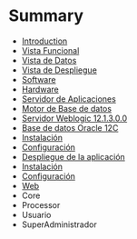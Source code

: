 # Summary

* [Introduction](README.md)
* [Vista Funcional](chapters/arquitectura/funcional/funcional.md)
* [Vista de Datos](chapters/arquitectura/datos/datos.md)
* [Vista de Despliegue](chapters/arquitectura/despliegue/despliegue.md)
* [Software](chapters/requerimientos/software/software.md)
* [Hardware](chapters/requerimientos/hardware/hardware.md)
* [Servidor de Aplicaciones](chapters/instalacion/servidorapp/servidorapp.md)
* [Motor de Base de datos](chapters/instalacion/motordb/motordb.md)
* [Servidor Weblogic 12.1.3.0.0](chapters/configuracion/weblogic/weblogic.md)
* [Base de datos Oracle 12C](chapters/configuracion/basededatosoracle/basededatosoracle.md)
* [Instalación](chapters/desarrollo/instalaciondev/instalaciondev.md)
* [Configuración](chapters/desarrollo/configuraciondev/configuraciondev.md)
* [Despliegue de la aplicación](chapters/produccion/despliegue/despliegue.md)
* [Instalación](chapters/integracioncontinua/instalacionci/instalacionci.md)
* [Configuración](chapters/integracioncontinua/configuracionci/configuracionci.md)
* [Web](web.md)
* Core
* Processor
* Usuario
* SuperAdministrador

